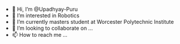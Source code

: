 - 👋 Hi, I’m @Upadhyay-Puru
- 👀 I’m interested in Robotics
- 🌱 I’m currently masters student at Worcester Polytechnic Institute
- 💞️ I’m looking to collaborate on ...
- 📫 How to reach me ...

<!---
Upadhyay-Puru/Upadhyay-Puru is a ✨ special ✨ repository because its `README.md` (this file) appears on your GitHub profile.
You can click the Preview link to take a look at your changes.
--->
